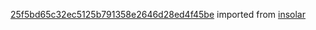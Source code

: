 [25f5bd65c32ec5125b791358e2646d28ed4f45be](https://github.com/insolar/insolar/commit/25f5bd65c32ec5125b791358e2646d28ed4f45be) imported from [insolar](https://github.com/insolar/insolar)
